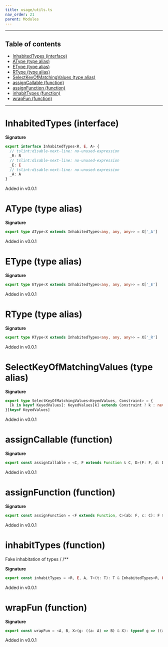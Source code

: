 ```yaml
---
title: usage/utils.ts
nav_order: 21
parent: Modules
---
```


---

<h2 class="text-delta">Table of contents</h2>

- [InhabitedTypes (interface)](#inhabitedtypes-interface)
- [AType (type alias)](#atype-type-alias)
- [EType (type alias)](#etype-type-alias)
- [RType (type alias)](#rtype-type-alias)
- [SelectKeyOfMatchingValues (type alias)](#selectkeyofmatchingvalues-type-alias)
- [assignCallable (function)](#assigncallable-function)
- [assignFunction (function)](#assignfunction-function)
- [inhabitTypes (function)](#inhabittypes-function)
- [wrapFun (function)](#wrapfun-function)

---

# InhabitedTypes (interface)

**Signature**

```ts
export interface InhabitedTypes<R, E, A> {
  // tslint:disable-next-line: no-unused-expression
  _R: R
  // tslint:disable-next-line: no-unused-expression
  _E: E
  // tslint:disable-next-line: no-unused-expression
  _A: A
}
```

Added in v0.0.1

# AType (type alias)

**Signature**

```ts
export type AType<X extends InhabitedTypes<any, any, any>> = X['_A']
```

Added in v0.0.1

# EType (type alias)

**Signature**

```ts
export type EType<X extends InhabitedTypes<any, any, any>> = X['_E']
```

Added in v0.0.1

# RType (type alias)

**Signature**

```ts
export type RType<X extends InhabitedTypes<any, any, any>> = X['_R']
```

Added in v0.0.1

# SelectKeyOfMatchingValues (type alias)

**Signature**

```ts
export type SelectKeyOfMatchingValues<KeyedValues, Constraint> = {
  [k in keyof KeyedValues]: KeyedValues[k] extends Constraint ? k : never
}[keyof KeyedValues]
```

Added in v0.0.1

# assignCallable (function)

**Signature**

```ts
export const assignCallable = <C, F extends Function & C, D>(F: F, d: D): F & C & D => ...
```

Added in v0.0.1

# assignFunction (function)

**Signature**

```ts
export const assignFunction = <F extends Function, C>(ab: F, c: C): F & C => ...
```

Added in v0.0.1

# inhabitTypes (function)

Fake inhabitation of types
/
/\*\*

**Signature**

```ts
export const inhabitTypes = <R, E, A, T>(t: T): T & InhabitedTypes<R, E, A> => ...
```

Added in v0.0.1

# wrapFun (function)

**Signature**

```ts
export const wrapFun = <A, B, X>(g: ((a: A) => B) & X): typeof g => ((x: any) => ...
```

Added in v0.0.1
